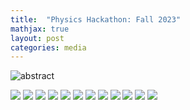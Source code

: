 ```yaml
---
title:  "Physics Hackathon: Fall 2023"
mathjax: true
layout: post
categories: media
---
```


![abstract](https://raw.githubusercontent.com/darin-momayezi/darin-momayezi.github.io/master/images/energy_cycle.jpeg)


<img src="https://raw.githubusercontent.com/darin-momayezi/darin-momayezi.github.io/master/images/physics_hackathon_Fall2023_1.jpeg" />
<img src="https://raw.githubusercontent.com/darin-momayezi/darin-momayezi.github.io/master/images/physics_hackathon_Fall2023_2.jpeg" />
<img src="https://raw.githubusercontent.com/darin-momayezi/darin-momayezi.github.io/master/images/physics_hackathon_Fall2023_3.jpeg" />
<img src="https://raw.githubusercontent.com/darin-momayezi/darin-momayezi.github.io/master/images/physics_hackathon_Fall2023_4.jpeg" />
<img src="https://raw.githubusercontent.com/darin-momayezi/darin-momayezi.github.io/master/images/physics_hackathon_Fall2023_5.jpeg" />
<img src="https://raw.githubusercontent.com/darin-momayezi/darin-momayezi.github.io/master/images/physics_hackathon_Fall2023_6.jpeg" />
<img src="https://raw.githubusercontent.com/darin-momayezi/darin-momayezi.github.io/master/images/physics_hackathon_Fall2023_7.jpeg" />
<img src="https://raw.githubusercontent.com/darin-momayezi/darin-momayezi.github.io/master/images/physics_hackathon_Fall2023_8.jpeg" />
<img src="https://raw.githubusercontent.com/darin-momayezi/darin-momayezi.github.io/master/images/physics_hackathon_Fall2023_9.jpeg" />
<img src="https://raw.githubusercontent.com/darin-momayezi/darin-momayezi.github.io/master/images/physics_hackathon_Fall2023_10.jpeg" />
<img src="https://raw.githubusercontent.com/darin-momayezi/darin-momayezi.github.io/master/images/physics_hackathon_Fall2023_11.jpeg" />
<img src="https://raw.githubusercontent.com/darin-momayezi/darin-momayezi.github.io/master/images/physics_hackathon_Fall2023_12.jpeg" />
